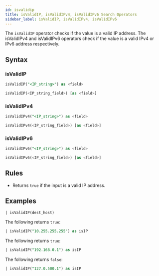 ```yaml
---
id: isvalidip
title: isValidIP, isValidIPv4, isValidIPv6 Search Operators
sidebar_label: isValidIP, isValidIPv4, isValidIPv6
---
```


The `isValidIP` operator checks if the value is a valid IP address. The isValidIPv4 and isValidIPv6 operators check if the value is a valid IPv4 or IPv6 address respectively. 

## Syntax

### isValidIP

```sql
isValidIP("<IP_string>") as <field>
```

```sql
isValidIP(<IP_string_field>) [as <field>]
```

### isValidIPv4

```sql
isValidIPv4("<IP_string>") as <field>
```

```sql
isValidIPv4(<IP_string_field>) [as <field>]
```

### isValidIPv6

```sql
isValidIPv6("<IP_string>") as <field>
```

```sql
isValidIPv6(<IP_string_field>) [as <field>]
```

## Rules

* Returns `true` if the input is a valid IP address.

## Examples

```sql
| isValidIP(dest_host)
```

The following returns `true`:

```sql
| isValidIP("10.255.255.255") as isIP
```

The following returns `true`:

```sql
| isValidIP("192.168.0.1") as isIP
```

The following returns `false`:

```sql
| isValidIP("127.0.500.1") as isIP
```
